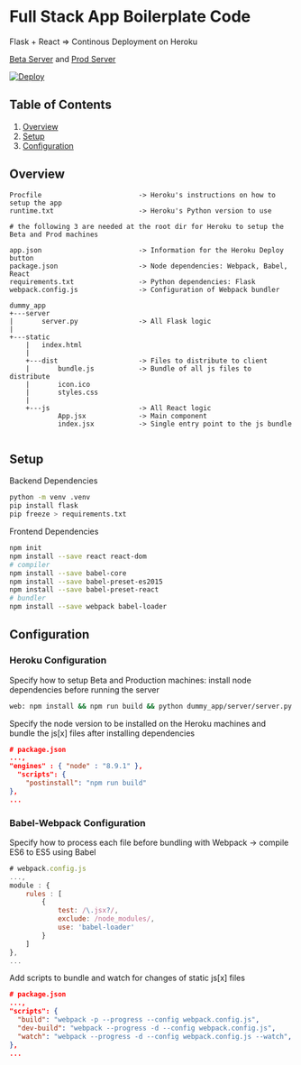 # Full Stack App Boilerplate Code
Flask + React => Continous Deployment on Heroku

[Beta Server](https://dummy-beta.herokuapp.com/) and
[Prod Server](https://dummy-prod.herokuapp.com/)

[![Deploy](https://www.herokucdn.com/deploy/button.svg)](https://heroku.com/deploy)

## Table of Contents
1. [Overview](#overview)
2. [Setup](#setup)
3. [Configuration](#configuration)

## Overview
```
Procfile                        -> Heroku's instructions on how to setup the app
runtime.txt                     -> Heroku's Python version to use 

# the following 3 are needed at the root dir for Heroku to setup the Beta and Prod machines

app.json                        -> Information for the Heroku Deploy button
package.json                    -> Node dependencies: Webpack, Babel, React
requirements.txt                -> Python dependencies: Flask
webpack.config.js               -> Configuration of Webpack bundler

dummy_app
+---server                      
|       server.py               -> All Flask logic
|        
+---static              
    |   index.html 
    |   
    +---dist                    -> Files to distribute to client
    |       bundle.js           -> Bundle of all js files to distribute
    |       icon.ico
    |       styles.css
    |       
    +---js                      -> All React logic
            App.jsx             -> Main component
            index.jsx           -> Single entry point to the js bundle
  
```

## Setup

Backend Dependencies
```bash
python -m venv .venv
pip install flask
pip freeze > requirements.txt
```

Frontend Dependencies
```bash
npm init
npm install --save react react-dom
# compiler
npm install --save babel-core
npm install --save babel-preset-es2015
npm install --save babel-preset-react
# bundler 
npm install --save webpack babel-loader

```


## Configuration

### Heroku Configuration
Specify how to setup Beta and Production machines: install node dependencies before running the server
```bash
web: npm install && npm run build && python dummy_app/server/server.py
```

Specify the node version to be installed on the Heroku machines and bundle the js[x] files after installing dependencies
```json
# package.json
...,
"engines" : { "node" : "8.9.1" }, 
  "scripts": {
    "postinstall": "npm run build"
},
...
```

### Babel-Webpack Configuration
Specify how to process each file before bundling with Webpack -> compile ES6 to ES5 using Babel
```javascript
# webpack.config.js
...,
module : {
    rules : [
        {
            test: /\.jsx?/,
            exclude: /node_modules/,
            use: 'babel-loader'
        }
    ]
},
...
```

Add scripts to bundle and watch for changes of static js[x] files
```json
# package.json
...,
"scripts": {
  "build": "webpack -p --progress --config webpack.config.js",
  "dev-build": "webpack --progress -d --config webpack.config.js",
  "watch": "webpack --progress -d --config webpack.config.js --watch",
},
...
```